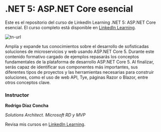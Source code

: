 # .NET 5: ASP.NET Core esencial
Este es el repositorio del curso de LinkedIn Learning .NET 5: ASP.NET Core esencial. El curso completo está disponible en  [LinkedIn Learning][lil-course-url].

![tn-url]

Amplía y expande tus conocimientos sobre el desarrollo de sofisticadas soluciones de microservicios y web usando ASP.NET Core 5. Durante este contenido formativo cargado de ejemplos repasarás los conceptos fundamentales de la plataforma de desarrollo ASP.NET Core 5. Al finalizar, serás capaz de identificar sus componentes más importantes, sus diferentes tipos de proyectos y las herramientas necesarias para construir soluciones, como el uso de web API, Tye, páginas Razor o Blazor, entre otros conceptos clave.

### Instructor

**Rodrigo Díaz Concha**

_Solutions Architect. Microsoft RD y MVP_

Revisa mis cursos en [LinkedIn Learning](https://www.linkedin.com/learning/instructors/rodrigo-diaz-concha).

[lil-course-url]: https://es.linkedin.com/learning/dot-net-5-asp-dot-net-core-esencial
[tn-url]: https://cdn.lynda.com/course/2368574/2368574-1621424905938-16x9.jpg
